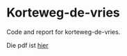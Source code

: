 # Korteweg-de-vries

Code and report for korteweg-de-vries.

Die pdf ist [hier](./Gößl_-_Computational_Physics_Korteweg-de-Vries.pdf)